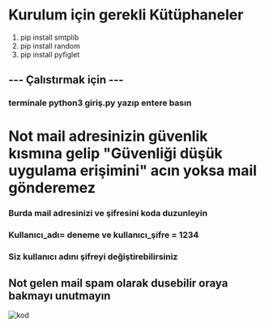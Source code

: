 # Kurulum için gerekli Kütüphaneler
1. pip install smtplib
2. pip install random
3. pip install pyfiglet

## --- Çalıstırmak için ---
###  terminale  python3 giriş.py  yazıp entere basın

# Not mail adresinizin güvenlik kısmına gelip "Güvenliği düşük uygulama erişimini" acın yoksa mail gönderemez
### Burda mail adresinizi ve şifresini koda duzunleyin
### Kullanıcı_adı= deneme ve kullanıcı_şifre = 1234 
### Siz kullanıcı adını şifreyi değiştirebilirsiniz 
## Not gelen mail spam olarak dusebilir oraya bakmayı unutmayın
![kod](https://i.hizliresim.com/4ruqhmy.png)
